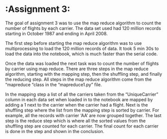 # :Assignment 3:

The goal of assignment 3 was to use the map reduce algorithm to count the number of flights by each carrier. The data set used had 120 million records starting in October 1987 and ending in April 2008. 

The first step before starting the map reduce algorithm was to use multiprocessing to load the 120 million records of data. It took 5 min 30s to load the data into the notebook, which is much faster than the serial code. 

Once the data was loaded the next task was to count the number of flights by carrier using map reduce. There are three steps in the map reduce algorithm, starting with the mapping step, then the shuffling step, and finally the reducing step. All steps in the map reduce algorithm come from the “mapreduce “class in the “mapreduce1.py” file.  

In the mapping step a list of all the carriers taken from the “UniqueCarrier” column in each data set when loaded in to the notebook are mapped by adding a 1 next to the carrier when the carrier had a flight. Next is the shuffling step where the list from the mapping step is sorted by carrier. For example, all the records with carrier ‘AA’ are now grouped together. The last step is the reduce step which is where all the sorted values from the shuffling step are counted for each carrier. The final count for each carrier is done in the step and shown in the conclusion. 
